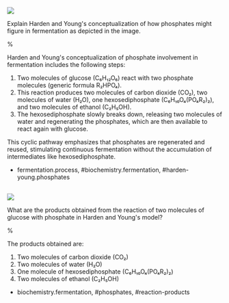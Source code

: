 ## 

![](https://cdn.mathpix.com/cropped/2024_06_22_222ca8e4f75e04ab4bb2g-1.jpg?height=434&width=1096&top_left_y=195&top_left_x=223)

Explain Harden and Young's conceptualization of how phosphates might figure in fermentation as depicted in the image.

%

Harden and Young's conceptualization of phosphate involvement in fermentation includes the following steps:

1. Two molecules of glucose (C₆H₁₂O₆) react with two phosphate molecules (generic formula R₂HPO₄).
2. This reaction produces two molecules of carbon dioxide (CO₂), two molecules of water (H₂O), one hexosediphosphate (C₆H₁₀O₄(PO₄R₂)₂), and two molecules of ethanol (C₂H₅OH).
3. The hexosediphosphate slowly breaks down, releasing two molecules of water and regenerating the phosphates, which are then available to react again with glucose.

This cyclic pathway emphasizes that phosphates are regenerated and reused, stimulating continuous fermentation without the accumulation of intermediates like hexosediphosphate.

- fermentation.process, #biochemistry.fermentation, #harden-young.phosphates

## 

![](https://cdn.mathpix.com/cropped/2024_06_22_222ca8e4f75e04ab4bb2g-1.jpg?height=434&width=1096&top_left_y=195&top_left_x=223)

What are the products obtained from the reaction of two molecules of glucose with phosphate in Harden and Young's model?

%

The products obtained are:

1. Two molecules of carbon dioxide (CO₂)
2. Two molecules of water (H₂O)
3. One molecule of hexosediphosphate (C₆H₁₀O₄(PO₄R₂)₂)
4. Two molecules of ethanol (C₂H₅OH)

- biochemistry.fermentation, #phosphates, #reaction-products